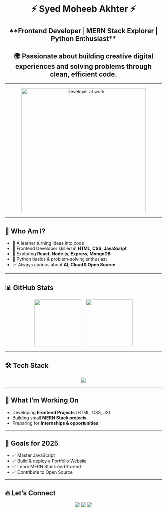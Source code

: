 <h1 align="center">⚡ Syed Moheeb Akhter ⚡</h1>

<h2 align="center">**Frontend Developer | MERN Stack Explorer | Python Enthusiast**</h2>

<h2 align="center">🌍 Passionate about building creative digital experiences and solving problems through clean, efficient code.</h2>


---

<p align="center">
  <img src="https://raw.githubusercontent.com/abhisheknaiidu/abhisheknaiidu/master/code.gif" width="400" alt="Developer at work"/>
</p>


---

## 🤔 Who Am I?  
- 🚀 A learner turning ideas into code  
- 🎨 Frontend Developer skilled in **HTML, CSS, JavaScript**  
- 🌱 Exploring **React, Node.js, Express, MongoDB**  
- 🐍 Python basics & problem-solving enthusiast  
- 📈 Always curious about **AI, Cloud & Open Source**  

---

## 📊 GitHub Stats  
<p align="center">
  <img src="https://github-readme-stats.vercel.app/api?username=moheebakhter&show_icons=true&theme=radical" height="150"/>
  &nbsp;&nbsp;
  <img src="https://github-readme-stats.vercel.app/api/top-langs/?username=moheebakhter&layout=compact&theme=radical" height="150"/>
</p>  

---

## 🛠️ Tech Stack  
<p align="center">
  <img src="https://skillicons.dev/icons?i=html,css,js,react,nodejs,express,mongodb,python,git,github" />
</p>

---

## 🌱 What I’m Working On  
- Developing **Frontend Projects** (HTML, CSS, JS)  
- Building small **MERN Stack projects**  
- Preparing for **internships & opportunities**  

---

## 🎯 Goals for 2025  
- ✅ Master JavaScript  
- ✅ Build & deploy a Portfolio Website  
- ✅ Learn MERN Stack end-to-end  
- ✅ Contribute to Open Source  

---

## 🔥 Let’s Connect  
<p align="center">
  <a href="https://github.com/moheebakhter"><img src="https://img.shields.io/badge/GitHub-333?style=for-the-badge&logo=github&logoColor=white" /></a>
  <a href="https://www.linkedin.com/in/syed-moheeb-akhter-2697a7221/"><img src="https://img.shields.io/badge/LinkedIn-0077b5?style=for-the-badge&logo=linkedin&logoColor=white" /></a>
  <a href="mailto:moheebsyed25@gmail.com"><img src="https://img.shields.io/badge/Email-D14836?style=for-the-badge&logo=gmail&logoColor=white" /></a>
</p>
